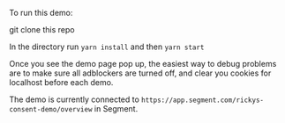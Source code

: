 To run this demo:

git clone this repo

In the directory run `yarn install` and then `yarn start`

Once you see the demo page pop up, the easiest way to debug problems are to make sure all adblockers are turned off, and clear you cookies for localhost before each demo.

The demo is currently connected to `https://app.segment.com/rickys-consent-demo/overview` in Segment.
